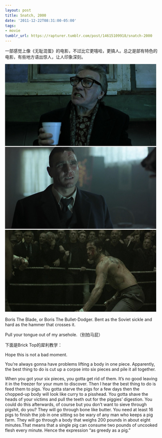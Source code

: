```yaml
---
layout: post
title: Snatch, 2000
date: '2011-12-22T08:31:00-05:00'
tags:
- movie
tumblr_url: https://rapturer.tumblr.com/post/14615109918/snatch-2000
---
```

一部感觉上像《无耻混蛋》的电影，不过比它更嘻哈，更搞人。总之是部有特色的电影，有些地方语出惊人，让人印象深刻。

![](/assets/img/tumblr_lxsmw4ewa21r0cnr9.jpg)  
 ![](/assets/img/tumblr_lxsmxvsbop1r0cnr9.jpg)  
 ![](/assets/img/tumblr_lxsn1ftwk51r0cnr9.jpg)

Boris The Blade, or Boris The Bullet-Dodger. Bent as the Soviet sickle and hard as the hammer that crosses it.

Pull your tongue out of my arsehole.（别拍马屁）

下面是Brick Top的犀利教学：

Hope this is not a bad moment.

You’re always gonna have problems lifting a body in one piece. Apparently, the best thing to do is cut up a corpse into six pieces and pile it all together.

When you got your six pieces, you gotta get rid of them. It’s no good leaving it in the freezer for your mum to discover. Then I hear the best thing to do is feed them to pigs. You gotta starve the pigs for a few days then the chopped-up body will look like curry to a pisshead. You gotta shave the heads of your victims and pull the teeth out for the piggies’ digestion. You could do this afterwards, of course but you don’t want to sieve through pigshit, do you? They will go through bone like butter. You need at least 16 pigs to finish the job in one sitting so be wary of any man who keeps a pig farm. They will go through a body that weighs 200 pounds in about eight minutes.That means that a single pig can consume two pounds of uncooked flesh every minute. Hence the expression “as greedy as a pig.”

